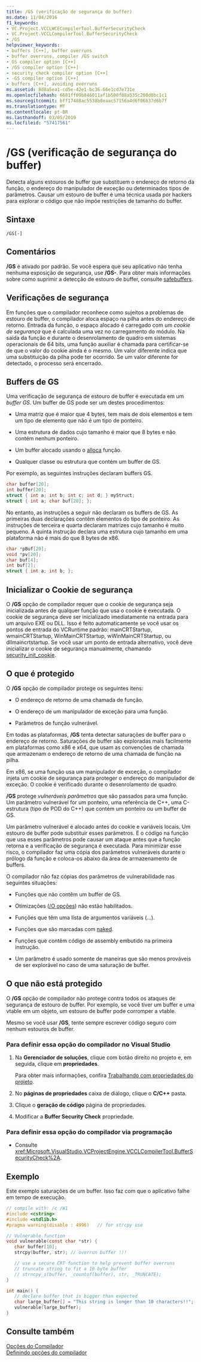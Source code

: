```yaml
---
title: /GS (verificação de segurança do buffer)
ms.date: 11/04/2016
f1_keywords:
- VC.Project.VCCLWCECompilerTool.BufferSecurityCheck
- VC.Project.VCCLCompilerTool.BufferSecurityCheck
- /GS
helpviewer_keywords:
- buffers [C++], buffer overruns
- buffer overruns, compiler /GS switch
- GS compiler option [C++]
- /GS compiler option [C++]
- security check compiler option [C++]
- -GS compiler option [C++]
- buffers [C++], avoiding overruns
ms.assetid: 8d8a5ea1-cd5e-42e1-bc36-66e1cd7e731e
ms.openlocfilehash: 6681ff09b846011af1b500f88a535c208d0bc1c1
ms.sourcegitcommit: bff17488ac5538b8eaac57156a4d6f06b37d6b7f
ms.translationtype: MT
ms.contentlocale: pt-BR
ms.lasthandoff: 03/05/2019
ms.locfileid: "57417561"
---
```

# <a name="gs-buffer-security-check"></a>/GS (verificação de segurança do buffer)

Detecta alguns estouros de buffer que substituem o endereço de retorno da função, o endereço do manipulador de exceção ou determinados tipos de parâmetros. Causar um estouro de buffer é uma técnica usada por hackers para explorar o código que não impõe restrições de tamanho do buffer.

## <a name="syntax"></a>Sintaxe

```
/GS[-]
```

## <a name="remarks"></a>Comentários

**/GS** é ativado por padrão. Se você espera que seu aplicativo não tenha nenhuma exposição de segurança, use **/GS-**. Para obter mais informações sobre como suprimir a detecção de estouro de buffer, consulte [safebuffers](../../cpp/safebuffers.md).

## <a name="security-checks"></a>Verificações de segurança

Em funções que o compilador reconhece como sujeitos a problemas de estouro de buffer, o compilador aloca espaço na pilha antes do endereço de retorno. Entrada da função, o espaço alocado é carregado com um *cookie de segurança* que é calculada uma vez no carregamento do módulo. Na saída da função e durante o desenrolamento de quadro em sistemas operacionais de 64 bits, uma função auxiliar é chamada para certificar-se de que o valor do cookie ainda é o mesmo. Um valor diferente indica que uma substituição da pilha pode ter ocorrido. Se um valor diferente for detectado, o processo será encerrado.

## <a name="gs-buffers"></a>Buffers de GS

Uma verificação de segurança de estouro de buffer é executada em um *buffer GS*. Um buffer de GS pode ser um destes procedimentos:

- Uma matriz que é maior que 4 bytes, tem mais de dois elementos e tem um tipo de elemento que não é um tipo de ponteiro.

- Uma estrutura de dados cujo tamanho é maior que 8 bytes e não contém nenhum ponteiro.

- Um buffer alocado usando o [alloca](../../c-runtime-library/reference/alloca.md) função.

- Qualquer classe ou estrutura que contém um buffer de GS.

Por exemplo, as seguintes instruções declaram buffers GS.

```cpp
char buffer[20];
int buffer[20];
struct { int a; int b; int c; int d; } myStruct;
struct { int a; char buf[20]; };
```

No entanto, as instruções a seguir não declaram os buffers de GS. As primeiras duas declarações contêm elementos do tipo de ponteiro. As instruções de terceira e quarta declaram matrizes cujo tamanho é muito pequeno. A quinta instrução declara uma estrutura cujo tamanho em uma plataforma não é mais do que 8 bytes de x86.

```cpp
char *pBuf[20];
void *pv[20];
char buf[4];
int buf[2];
struct { int a; int b; };
```

## <a name="initialize-the-security-cookie"></a>Inicializar o Cookie de segurança

O **/GS** opção de compilador requer que o cookie de segurança seja inicializada antes de qualquer função que usa o cookie é executada. O cookie de segurança deve ser inicializado imediatamente na entrada para um arquivo EXE ou DLL. Isso é feito automaticamente se você usar os pontos de entrada do VCRuntime padrão: mainCRTStartup, wmainCRTStartup, WinMainCRTStartup, wWinMainCRTStartup, ou dllmaincrtstartup. Se você usar um ponto de entrada alternativo, você deve inicializar o cookie de segurança manualmente, chamando [security_init_cookie](../../c-runtime-library/reference/security-init-cookie.md).

## <a name="what-is-protected"></a>O que é protegido

O **/GS** opção de compilador protege os seguintes itens:

- O endereço de retorno de uma chamada de função.

- O endereço de um manipulador de exceção para uma função.

- Parâmetros de função vulnerável.

Em todas as plataformas, **/GS** tenta detectar saturações de buffer para o endereço de retorno. Saturações de buffer são exploradas mais facilmente em plataformas como x86 e x64, que usam as convenções de chamada que armazenam o endereço de retorno de uma chamada de função na pilha.

Em x86, se uma função usa um manipulador de exceção, o compilador injeta um cookie de segurança para proteger o endereço do manipulador de exceção. O cookie é verificado durante o desenrolamento de quadro.

**/GS** protege *vulneráveis parâmetros* que são passados para uma função. Um parâmetro vulnerável for um ponteiro, uma referência de C++, uma C-estrutura (tipo de POD do C++) que contém um ponteiro ou um buffer de GS.

Um parâmetro vulnerável é alocado antes do cookie e variáveis locais. Um estouro de buffer pode substituir esses parâmetros. E o código na função que usa esses parâmetros pode causar um ataque antes que a função retorna e a verificação de segurança é executada. Para minimizar esse risco, o compilador faz uma cópia dos parâmetros vulneráveis durante o prólogo da função e coloca-os abaixo da área de armazenamento de buffers.

O compilador não faz cópias dos parâmetros de vulnerabilidade nas seguintes situações:

- Funções que não contêm um buffer de GS.

- Otimizações ([/O opções](../../build/reference/o-options-optimize-code.md)) não estão habilitados.

- Funções que têm uma lista de argumentos variáveis (...).

- Funções que são marcadas com [naked](../../cpp/naked-cpp.md).

- Funções que contêm código de assembly embutido na primeira instrução.

- Um parâmetro é usado somente de maneiras que são menos prováveis de ser explorável no caso de uma saturação de buffer.

## <a name="what-is-not-protected"></a>O que não está protegido

O **/GS** opção de compilador não protege contra todos os ataques de segurança de estouro de buffer. Por exemplo, se você tiver um buffer e uma vtable em um objeto, um estouro de buffer pode corromper a vtable.

Mesmo se você usar **/GS**, tente sempre escrever código seguro com nenhum estouros de buffer.

### <a name="to-set-this-compiler-option-in-visual-studio"></a>Para definir essa opção do compilador no Visual Studio

1. Na **Gerenciador de soluções**, clique com botão direito no projeto e, em seguida, clique em **propriedades**.

   Para obter mais informações, confira [Trabalhando com propriedades do projeto](../../ide/working-with-project-properties.md).

1. No **páginas de propriedades** caixa de diálogo, clique o **C/C++** pasta.

1. Clique o **geração de código** página de propriedades.

1. Modificar a **Buffer Security Check** propriedade.

### <a name="to-set-this-compiler-option-programmatically"></a>Para definir essa opção do compilador via programação

- Consulte <xref:Microsoft.VisualStudio.VCProjectEngine.VCCLCompilerTool.BufferSecurityCheck%2A>.

## <a name="example"></a>Exemplo

Este exemplo saturações de um buffer. Isso faz com que o aplicativo falhe em tempo de execução.

```C
// compile with: /c /W1
#include <cstring>
#include <stdlib.h>
#pragma warning(disable : 4996)   // for strcpy use

// Vulnerable function
void vulnerable(const char *str) {
   char buffer[10];
   strcpy(buffer, str); // overrun buffer !!!

   // use a secure CRT function to help prevent buffer overruns
   // truncate string to fit a 10 byte buffer
   // strncpy_s(buffer, _countof(buffer), str, _TRUNCATE);
}

int main() {
   // declare buffer that is bigger than expected
   char large_buffer[] = "This string is longer than 10 characters!!";
   vulnerable(large_buffer);
}
```

## <a name="see-also"></a>Consulte também

[Opções do Compilador](../../build/reference/compiler-options.md)<br/>
[Definindo opções do compilador](../../build/reference/setting-compiler-options.md)
